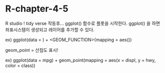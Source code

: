 # R-chapter-4-5
R studio
! tidy verse 작동후...
ggplot() 함수로 플롯을 시작한다. ggplot() 을 하면 좌표시스템이 생성되고 레이어를 추가할 수 있다. 
 
 ex) 
 ggplot(data = <DATA>) + 
  <GEOM_FUNCTION>(mapping = aes(<MAPPINGS>))
    
geom_point = 산점도 표시!
    
 ex) ggplot(data = mpg) + 
  geom_point(mapping = aes(x = displ, y = hwy, color = class))
    
    

